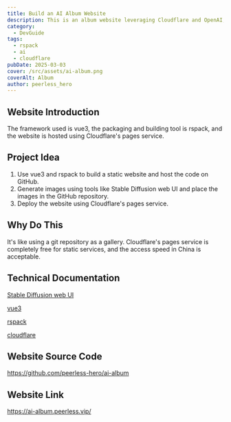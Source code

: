 ```yaml
---
title: Build an AI Album Website
description: This is an album website leveraging Cloudflare and OpenAI, collecting some images generated by AI tools.
category:
  - DevGuide
tags:
  - rspack
  - ai
  - cloudflare
pubDate: 2025-03-03
cover: /src/assets/ai-album.png
coverAlt: Album
author: peerless_hero
---
```


## Website Introduction

The framework used is vue3, the packaging and building tool is rspack, and the website is hosted using Cloudflare's pages service.

## Project Idea

1. Use vue3 and rspack to build a static website and host the code on GitHub.
2. Generate images using tools like Stable Diffusion web UI and place the images in the GitHub repository.
3. Deploy the website using Cloudflare's pages service.

## Why Do This

It's like using a git repository as a gallery. Cloudflare's pages service is completely free for static services, and the access speed in China is acceptable.

## Technical Documentation

[Stable Diffusion web UI](https://github.com/AUTOMATIC1111/stable-diffusion-webui)

[vue3](https://cn.vuejs.org/guide/introduction#introduction)

[rspack](https://rspack.dev/)

[cloudflare](https://developers.cloudflare.com/pages/framework-guides/deploy-a-vue-site/)

## Website Source Code

<https://github.com/peerless-hero/ai-album>

## Website Link

<https://ai-album.peerless.vip/>
